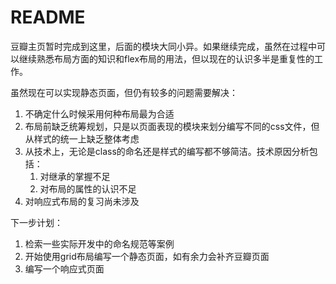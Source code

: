 # README

豆瓣主页暂时完成到这里，后面的模块大同小异。如果继续完成，虽然在过程中可以继续熟悉布局方面的知识和flex布局的用法，但以现在的认识多半是重复性的工作。

虽然现在可以实现静态页面，但仍有较多的问题需要解决：

1. 不确定什么时候采用何种布局最为合适
2. 布局前缺乏统筹规划，只是以页面表现的模块来划分编写不同的css文件，但从样式的统一上缺乏整体考虑
3. 从技术上，无论是class的命名还是样式的编写都不够简洁。技术原因分析包括：
   1. 对继承的掌握不足
   2. 对布局的属性的认识不足
4. 对响应式布局的复习尚未涉及

下一步计划：

1. 检索一些实际开发中的命名规范等案例
2. 开始使用grid布局编写一个静态页面，如有余力会补齐豆瓣页面
3. 编写一个响应式页面